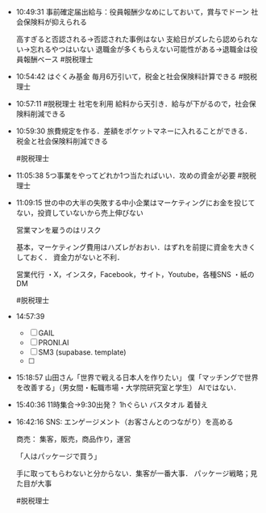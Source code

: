 
- 10:49:31 
	事前確定届出給与：役員報酬少なめにしておいて，賞与でドーン
	社会保険料が抑えられる
	
	高すぎると否認される→否認された事例はない
	支給日がズレたら認められない→忘れるやつはいない
	退職金が多くもらえない可能性がある→退職金は役員報酬ベース
	#脱税理士
- 10:54:42 
	はぐくみ基金
	毎月6万引いて，税金と社会保険料計算できる
	#脱税理士 
- 10:57:11 
	#脱税理士
	社宅を利用
	給料から天引き．給与が下がるので，社会保険料削減できる 
- 10:59:30 
	旅費規定を作る．差額をポケットマネーに入れることができる．
	税金と社会保険料削減できる
	
	#脱税理士 
- 11:05:38 
	5つ事業をやってどれか1つ当たればいい．攻めの資金が必要
	#脱税理士 
- 11:09:15 
	世の中の大半の失敗する中小企業はマーケティングにお金を投じてない，投資していないから売上伸びない
	
	営業マンを雇うのはリスク
	
	基本，マーケティング費用はハズレがおおい．はずれを前提に資金を大きくしておく．
	資金力がないと不利．
	
	営業代行
	・X，インスタ，Facebook，サイト，Youtube，各種SNS
	・紙のDM
	
	#脱税理士
- 14:57:39 
	- [ ] GAIL
	- [ ] PRONI.AI
	- [ ] SM3 (supabase. template)
	- [ ]
- 15:18:57 
	山田さん「世界で戦える日本人を作りたい」
	僕「マッチングで世界を改善する」（男女間・転職市場・大学院研究室と学生）
	AIではない． 
- 15:40:36 
	11時集合→9:30出発？ 1hぐらい
	バスタオル
	着替え
- 16:42:16 
	SNS: エンゲージメント（お客さんとのつながり）を高める
	
	商売：
	集客，販売，商品作り，運営
	
	「人はパッケージで買う」
	
	手に取ってもらわないと分からない．集客が一番大事．
	パッケージ戦略；見た目が大事
	
	
	
	#脱税理士
